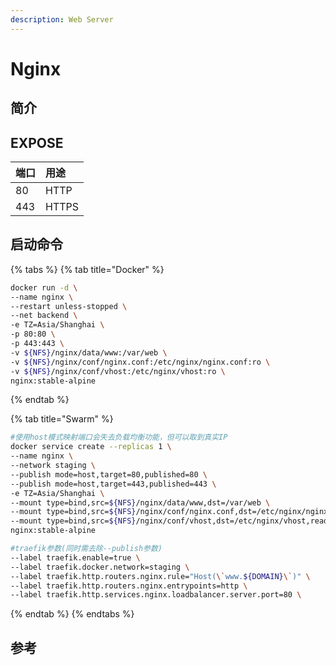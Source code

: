 ```yaml
---
description: Web Server
---
```


# Nginx

## 简介



## EXPOSE

| 端口 | 用途 |
| :--- | :--- |
| 80 | HTTP |
| 443 | HTTPS |



## 启动命令

{% tabs %}
{% tab title="Docker" %}
```bash
docker run -d \
--name nginx \
--restart unless-stopped \
--net backend \
-e TZ=Asia/Shanghai \
-p 80:80 \
-p 443:443 \
-v ${NFS}/nginx/data/www:/var/web \
-v ${NFS}/nginx/conf/nginx.conf:/etc/nginx/nginx.conf:ro \
-v ${NFS}/nginx/conf/vhost:/etc/nginx/vhost:ro \
nginx:stable-alpine
```
{% endtab %}

{% tab title="Swarm" %}
```bash
#使用host模式映射端口会失去负载均衡功能，但可以取到真实IP
docker service create --replicas 1 \
--name nginx \
--network staging \
--publish mode=host,target=80,published=80 \
--publish mode=host,target=443,published=443 \
-e TZ=Asia/Shanghai \
--mount type=bind,src=${NFS}/nginx/data/www,dst=/var/web \
--mount type=bind,src=${NFS}/nginx/conf/nginx.conf,dst=/etc/nginx/nginx.conf,readonly \
--mount type=bind,src=${NFS}/nginx/conf/vhost,dst=/etc/nginx/vhost,readonly \
nginx:stable-alpine

#traefik参数(同时需去除--publish参数)
--label traefik.enable=true \
--label traefik.docker.network=staging \
--label traefik.http.routers.nginx.rule="Host(\`www.${DOMAIN}\`)" \
--label traefik.http.routers.nginx.entrypoints=http \
--label traefik.http.services.nginx.loadbalancer.server.port=80 \
```
{% endtab %}
{% endtabs %}



## 参考

